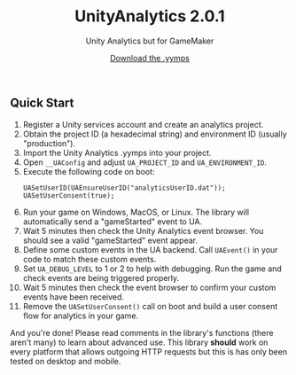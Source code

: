 <h1 align="center">UnityAnalytics 2.0.1</h1>

<p align="center">Unity Analytics but for GameMaker</p>

<p align="center"><a href="https://github.com/JujuAdams/UnityAnalytics/releases/">Download the .yymps</a></p>

&nbsp;

## Quick Start

 1. Register a Unity services account and create an analytics project.
 2. Obtain the project ID (a hexadecimal string) and environment ID (usually "production").
 3. Import the Unity Analytics .yymps into your project.
 4. Open `__UAConfig` and adjust `UA_PROJECT_ID` and `UA_ENVIRONMENT_ID`.
 5. Execute the following code on boot:
     ```gml
     UASetUserID(UAEnsureUserID("analyticsUserID.dat"));
     UASetUserConsent(true);
     ```
 6. Run your game on Windows, MacOS, or Linux. The library will automatically send a "gameStarted" event to UA.
 7. Wait 5 minutes then check the Unity Analytics event browser. You should see a valid "gameStarted" event appear.
 8. Define some custom events in the UA backend. Call `UAEvent()` in your code to match these custom events.
 9. Set `UA_DEBUG_LEVEL` to 1 or 2 to help with debugging. Run the game and check events are being triggered properly.
 9. Wait 5 minutes then check the event browser to confirm your custom events have been received.
10. Remove the `UASetUserConsent()` call on boot and build a user consent flow for analytics in your game.

And you're done! Please read comments in the library's functions (there aren't many) to learn about advanced use. This library **should** work on every platform that allows outgoing HTTP requests but this is has only been tested on desktop and mobile.
